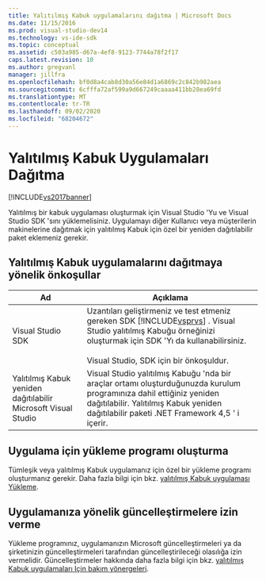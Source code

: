 ```yaml
---
title: Yalıtılmış Kabuk uygulamalarını dağıtma | Microsoft Docs
ms.date: 11/15/2016
ms.prod: visual-studio-dev14
ms.technology: vs-ide-sdk
ms.topic: conceptual
ms.assetid: c503a985-d67a-4ef8-9123-7744a78f2f17
caps.latest.revision: 10
ms.author: gregvanl
manager: jillfra
ms.openlocfilehash: bf0d8a4cab8d30a56e84d1a6869c2c842b982aea
ms.sourcegitcommit: 6cfffa72af599a9d667249caaaa411bb28ea69fd
ms.translationtype: MT
ms.contentlocale: tr-TR
ms.lasthandoff: 09/02/2020
ms.locfileid: "68204672"
---
```

# <a name="distributing-isolated-shell-applications"></a>Yalıtılmış Kabuk Uygulamaları Dağıtma
[!INCLUDE[vs2017banner](../includes/vs2017banner.md)]

Yalıtılmış bir kabuk uygulaması oluşturmak için Visual Studio 'Yu ve Visual Studio SDK 'sını yüklemelisiniz. Uygulamayı diğer Kullanıcı veya müşterilerin makinelerine dağıtmak için yalıtılmış Kabuk için özel bir yeniden dağıtılabilir paket eklemeniz gerekir.  
  
## <a name="prerequisites-for-distributing-isolated-shell-applications"></a>Yalıtılmış Kabuk uygulamalarını dağıtmaya yönelik önkoşullar  
  
|Ad|Açıklama|  
|----------|-----------------|  
|Visual Studio SDK|Uzantıları geliştirmeniz ve test etmeniz gereken SDK [!INCLUDE[vsprvs](../includes/vsprvs-md.md)] . Visual Studio yalıtılmış Kabuğu örneğinizi oluşturmak için SDK 'Yı da kullanabilirsiniz.<br /><br /> Visual Studio, SDK için bir önkoşuldur.|  
|Yalıtılmış Kabuk yeniden dağıtılabilir Microsoft Visual Studio|Visual Studio yalıtılmış Kabuğu 'nda bir araçlar ortamı oluşturduğunuzda kurulum programınıza dahil ettiğiniz yeniden dağıtılabilir. Yalıtılmış Kabuk yeniden dağıtılabilir paketi .NET Framework 4,5 ' i içerir.|  
  
## <a name="creating-an-installation-program-for-the-application"></a>Uygulama için yükleme programı oluşturma  
 Tümleşik veya yalıtılmış Kabuk uygulamanız için özel bir yükleme programı oluşturmanız gerekir. Daha fazla bilgi için bkz. [yalıtılmış Kabuk uygulaması Yükleme](../extensibility/installing-an-isolated-shell-application.md).  
  
## <a name="allowing-for-updates-to-your-application"></a>Uygulamanıza yönelik güncelleştirmelere izin verme  
 Yükleme programınız, uygulamanızın Microsoft güncelleştirmeleri ya da şirketinizin güncelleştirmeleri tarafından güncelleştirileceği olasılığa izin vermelidir. Güncelleştirmeler hakkında daha fazla bilgi için bkz. [yalıtılmış Kabuk uygulamaları Için bakım yönergeleri](../extensibility/servicing-guidelines-for-isolated-shell-applications.md).

